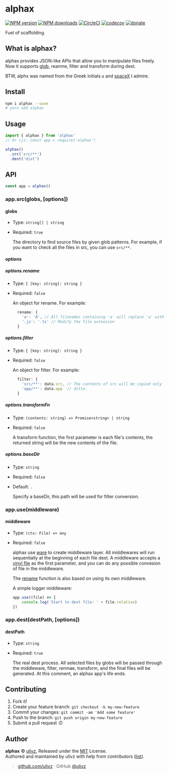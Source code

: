# alphax

[![NPM version](https://img.shields.io/npm/v/alphax.svg?style=flat)](https://npmjs.com/package/alphax) [![NPM downloads](https://img.shields.io/npm/dm/alphax.svg?style=flat)](https://npmjs.com/package/alphax) [![CircleCI](https://circleci.com/gh/ULIVZ/alphax/tree/master.svg?style=shield)](https://circleci.com/gh/ULIVZ/alphax/tree/master)  [![codecov](https://codecov.io/gh/ULIVZ/alphax/branch/master/graph/badge.svg)](https://codecov.io/gh/ULIVZ/alphax)
 [![donate](https://img.shields.io/badge/$-donate-ff69b4.svg?maxAge=2592000&style=flat)](https://github.com/ULIVZ/donate)

Fuel of scaffolding.

## What is alphax?

alphax provides JSON-like APIs that allow you to manipulate files freely. Now it supports [glob](https://github.com/isaacs/node-glob), reanme, filter and transform during dest.

BTW, alphx was named from the Greek initials `α` and [spaceX](http://www.spacex.com/) I admire.

## Install

```bash
npm i alphax --save
# yarn add alphax
```

## Usage

```js
import { alphax } from 'alphax'
// Or cjs: const app = require('alphax')

alphax()
  .src('src/**')
  .dest('dist')
```

## API

```js
const app = alphax()
```

### app.src(globs, [options])

#### globs

- Type: `string[] | string`
- Required: `true`

  The directory to find source files by given glob patterns. For example, if you want to check all the files in src, you can use `src/**`.

#### options

##### options.rename

- Type: `{ [key: string]: string }`
- Required: `false`

  An object for rename. For example:
  
  ```js
    rename: {
      'a': 'A', // All filenames containing 'a' will replace 'a' with 'A'
      '.js': '.ts' // Modify the file extension
    }
  ```

##### options.filter

- Type: `{ [key: string]: string }`
- Required: `false`

  An object for filter. For example:
  
  ```js
    filter: {
      'src/**': data.src, // The contents of src will be copied only if data.src is true 
      'app/**': data.app  // ditto.
    }
  ```

##### options.transformFn

- Type: `(contents: string) => Promise<string> | string`
- Required: `false`

  A transform function, the first parameter is each file's contents, the returned string will be the new contents of the file.

##### options.baseDir

- Type: `string`
- Required: `false`
- Default: `.`

  Specify a baseDir, this path will be used for filter conversion.


### app.use(middleware)

#### middleware

- Type: `(ctx: File) => any`
- Required: `false`

  alphax use [ware](https://github.com/segmentio/ware) to create middleware layer. All middlewares will run sequentially at the beginning of each file dest. A middleware accepts a [vinyl file](https://github.com/gulpjs/vinyl) as the first parameter, and you can do any possible convesion of file in the middleware. 
 
  The [rename](#options-rename) function is also based on using its own middleware. 
  
  A simple logger middleware:
  
  ```js
  app.use((file) => {
	  console.log('Start to dest file: ' + file.relative)
  })
  ```
  
  
### app.dest(destPath, [options])

#### destPath

- Type: `string`
- Required: `true`

  The real dest process. All selected files by globs will be passed through the middleware, filter, renmae, transform, and the final files will be generated. At this comment, an alphax app's life ends.
  

## Contributing

1. Fork it!
2. Create your feature branch: `git checkout -b my-new-feature`
3. Commit your changes: `git commit -am 'Add some feature'`
4. Push to the branch: `git push origin my-new-feature`
5. Submit a pull request :D


## Author

**alphax** © [ulivz](https://github.com/ULIVZ), Released under the [MIT](./LICENSE) License.<br>
Authored and maintained by ulivz with help from contributors ([list](https://github.com/ULIVZ/alphax/contributors)).

> [github.com/ulivz](https://github.com/ulivz) · GitHub [@ulivz](https://github.com/ULIVZ)
